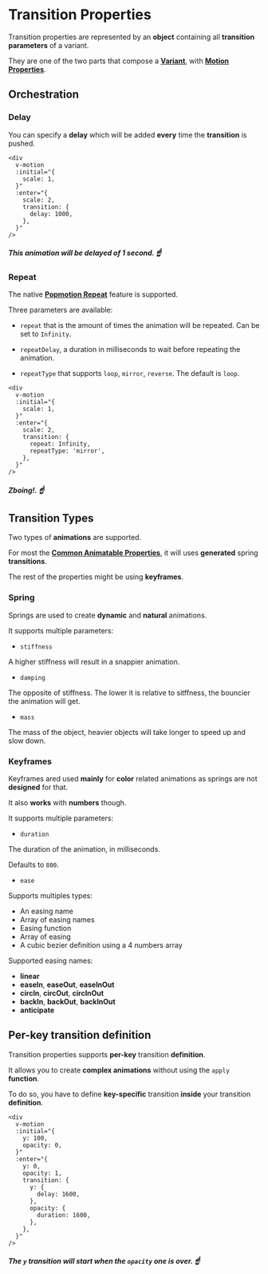 # Transition Properties

Transition properties are represented by an **object** containing all **transition parameters** of a variant.

They are one of the two parts that compose a [**Variant**](/variants), with [**Motion Properties**](/motion-properties).

## Orchestration

### Delay

You can specify a **delay** which will be added **every** time the **transition** is pushed.

```vue
<div
  v-motion
  :initial="{
    scale: 1,
  }"
  :enter="{
    scale: 2,
    transition: {
      delay: 1000,
    },
  }"
/>
```

##### _This animation will be delayed of 1 second._ ☝️

### Repeat

The native [**Popmotion Repeat**](https://popmotion.io/#quick-start-animation-animate-options-repeat) feature is supported.

Three parameters are available:

- `repeat` that is the amount of times the animation will be repeated. Can be set to `Infinity`.

- `repeatDelay`, a duration in milliseconds to wait before repeating the animation.

- `repeatType` that supports `loop`, `mirror`, `reverse`. The default is `loop`.

```vue
<div
  v-motion
  :initial="{
    scale: 1,
  }"
  :enter="{
    scale: 2,
    transition: {
      repeat: Infinity,
      repeatType: 'mirror',
    },
  }"
/>
```

##### _Zboing!._ ☝️

## Transition Types

Two types of **animations** are supported.

For most the [**Common Animatable Properties**](https://github.com/vueuse/motion/blob/main/src/utils/defaults.ts#L43), it will uses **generated** spring **transitions**.

The rest of the properties might be using **keyframes**.

### Spring

Springs are used to create **dynamic** and **natural** animations.

It supports multiple parameters:

- `stiffness`

A higher stiffness will result in a snappier animation.

- `damping`

The opposite of stiffness. The lower it is relative to sitffness, the bouncier the animation will get.

- `mass`

The mass of the object, heavier objects will take longer to speed up and slow down.

### Keyframes

Keyframes ared used **mainly** for **color** related animations as springs are not **designed** for that.

It also **works** with **numbers** though.

It supports multiple parameters:

- `duration`

The duration of the animation, in milliseconds.

Defaults to `800`.

- `ease`

Supports multiples types:

- An easing name
- Array of easing names
- Easing function
- Array of easing
- A cubic bezier definition using a 4 numbers array

Supported easing names:

- **linear**
- **easeIn**, **easeOut**, **easeInOut**
- **circIn**, **circOut**, **circInOut**
- **backIn**, **backOut**, **backInOut**
- **anticipate**

## Per-key transition definition

Transition properties supports **per-key** transition **definition**.

It allows you to create **complex animations** without using the `apply` **function**.

To do so, you have to define **key-specific** transition **inside** your transition **definition**.

```vue
<div
  v-motion
  :initial="{
    y: 100,
    opacity: 0,
  }"
  :enter="{
    y: 0,
    opacity: 1,
    transition: {
      y: {
        delay: 1600,
      },
      opacity: {
        duration: 1600,
      },
    },
  }"
/>
```

##### _The `y` transition will start when the `opacity` one is over._ ☝️
